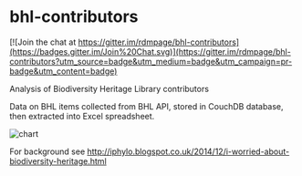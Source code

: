 bhl-contributors
================

[![Join the chat at https://gitter.im/rdmpage/bhl-contributors](https://badges.gitter.im/Join%20Chat.svg)](https://gitter.im/rdmpage/bhl-contributors?utm_source=badge&utm_medium=badge&utm_campaign=pr-badge&utm_content=badge)

Analysis of Biodiversity Heritage Library contributors

Data on BHL items collected from BHL API, stored in CouchDB database, then extracted into Excel spreadsheet.

![chart](https://raw.githubusercontent.com/rdmpage/bhl-contributors/master/chart-annotated.png)

For background see http://iphylo.blogspot.co.uk/2014/12/i-worried-about-biodiversity-heritage.html